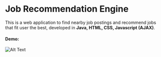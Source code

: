 # Job Recommendation Engine

This is a web application to find nearby job postings and recommend jobs that fit user the best, developed in **Java, HTML, CSS, Javascript (AJAX)**. <br>

#### Demo:<br>
![Alt Text](demo.gif) 